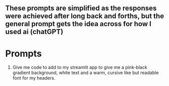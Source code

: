 ## These prompts are simplified as the responses were achieved after long back and forths, but the general prompt gets the idea across for how I used ai (chatGPT)

# Prompts

1. Give me code to add to my streamlit app to give me a pink-black gradient background, white text and a warm, cursive like but readable font for my headers.
